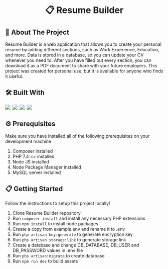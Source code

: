 <h1 align="center">📋 Resume Builder</h1>

## 🚀 About The Project

Resume Builder is a web application that allows you to create your personal resume by adding different sections, such as Work Experience, Education, and more. Data is stored in a database, so you can update your CV whenever you need to. After you have filled out every section, you can download it as a PDF document to share with your future employers.
This project was created for personal use, but it is available for anyone who finds it useful.

## 🛠 Built With

<img src="https://img.shields.io/badge/Laravel-FF2D20?style=for-the-badge&logo=laravel&logoColor=white" />&ensp;<img src="https://img.shields.io/badge/Vue%20js-35495E?style=for-the-badge&logo=vuedotjs&logoColor=4FC08D" />&ensp;<img src="https://img.shields.io/badge/Sass-CC6699?style=for-the-badge&logo=sass&logoColor=white" />&ensp;<img src="https://img.shields.io/badge/MySQL-005C84?style=for-the-badge&logo=mysql&logoColor=white" />

## ⚙️ Prerequisites

Make sure you have installed all of the following prerequisites on your development machine

1. Composer installed
2. PHP 7.4 <= installed
3. Node JS installed
4. Node Package Manager installed
5. MySQL server installed

## 📋 Getting Started

Follow the instructions to setup this project locally!

1. Clone Resume Builder repository.
2. Run `composer install` and install any necessary PHP extensions
3. Run `npm install` to install node packages.
4. Create a copy from example.env and rename it to .env
5. Run `php artisan key:generate` to generate encryption key
6. Run `php artisan storage:link` to generate storage link
7. Create a database and change DB_DATABASE, DB_USER and DB_PASSWORD values in .env file
8. Run `php artisan:migrate` to create database
9. Run `npm run dev` to build assets
